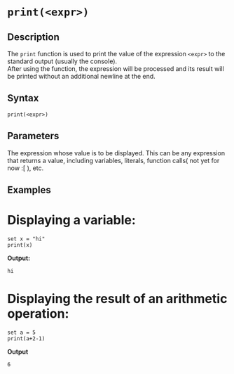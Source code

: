 # `print(<expr>)`

## Description
The `print` function is used to print the value of the expression `<expr>` to the standard output (usually the console). <br> 
After using the function, the expression will be processed and its result will be printed without an additional newline at the end.<br>

## Syntax
```plaintext
print(<expr>)
```

## Parameters
<expr>The expression whose value is to be displayed. This can be any expression that returns a value, including variables, literals, function calls( not yet for now :[ ), etc.<br>

## Examples
# Displaying a variable:<br>
```plaintext
set x = "hi"
print(x)
```

**Output:** <br>
```plaintext
hi
```

# Displaying the result of an arithmetic operation:<br>
```plaintext
set a = 5
print(a+2-1)
```

**Output**<br>

```plaintext
6
```



